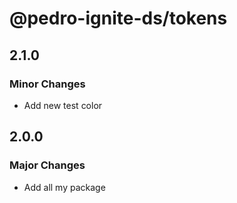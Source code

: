 # @pedro-ignite-ds/tokens

## 2.1.0

### Minor Changes

- Add new test color

## 2.0.0

### Major Changes

- Add all my package
